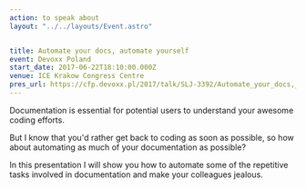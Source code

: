 ```yaml
---
action: to speak about
layout: "../../layouts/Event.astro"


title: Automate your docs, automate yourself
event: Devoxx Poland
start_date: 2017-06-22T18:10:00.000Z
venue: ICE Krakow Congress Centre
pres_url: https://cfp.devoxx.pl/2017/talk/SLJ-3392/Automate_your_docs,_automate_yourself
---
```


Documentation is essential for potential users to understand your awesome coding efforts.

But I know that you'd rather get back to coding as soon as possible, so how about automating as much of your documentation as possible?

In this presentation I will show you how to automate some of the repetitive tasks involved in documentation and make your colleagues jealous.
